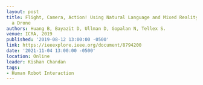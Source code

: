 ```yaml
---
layout: post
title: Flight, Camera, Action! Using Natural Language and Mixed Reality to Control
  a Drone
authors: Huang B, Bayazit D, Ullman D, Gopalan N, Tellex S.
venue: ICRA, 2019
published: '2019-08-12 13:00:00 -0500'
link: https://ieeexplore.ieee.org/document/8794200
date: '2021-11-04 13:00:00 -0500'
location: Online
leader: Kishan Chandan
tags:
- Human Robot Interaction
---
```


